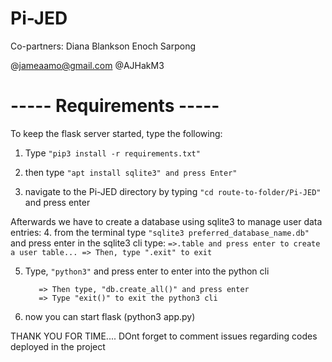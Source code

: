 # Pi-JED

Co-partners:
Diana Blankson
Enoch Sarpong

@jameaamo@gmail.com
@AJHakM3

# ----- Requirements -----

To keep the flask server started, type the following:


1. Type ```"pip3 install -r requirements.txt"```

2. then type ```"apt install sqlite3" and press Enter"```

3. navigate to the Pi-JED directory by typing ```"cd route-to-folder/Pi-JED"``` and press enter

Afterwards we have to create a database using sqlite3 to manage user data entries:
4. from the terminal type ```"sqlite3 preferred_database_name.db"``` and press enter
	in the sqlite3 cli type: 
	```=>.table and press enter to create a user table...
	   => Then, type ".exit" to exit```

5. Type, ```"python3"``` and press enter to enter into the python cli
	```=> From the python3 cli, type "from app import db" and press enter
	   => Then type, "db.create_all()" and press enter
	   => Type "exit()" to exit the python3 cli

6. now you can start flask (python3 app.py)


THANK YOU FOR TIME.... DOnt forget to comment issues regarding codes deployed in the project
